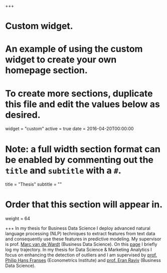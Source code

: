 +++
# Custom widget.
# An example of using the custom widget to create your own homepage section.
# To create more sections, duplicate this file and edit the values below as desired.
widget = "custom"
active = true
date = 2016-04-20T00:00:00

# Note: a full width section format can be enabled by commenting out the `title` and `subtitle` with a `#`.
title = "Thesis"
subtitle = ""

# Order that this section will appear in.
weight = 64

+++
In my thesis for Business Data Science I deploy advanced natural language processing (NLP) techniques to extract features from text data and consequently use these features in predictive modeling. My supervisor is prof. [Marc van de Wardt](http://www.marcvandewardt.com/) (Business Data Science). On this [page](https://paulstroet.github.io/bds_thesis/) I briefly log my trajectory. In my thesis for Data Science & Marketing Analytics I focus on enhancing the detection of outliers and I am supervised by [prof. Philip Hans Franses](https://www.eur.nl/en/people/philip-hans-franses) (Econometrics Institute) and [prof. Eran Raviv](https://eranraviv.com/about/) (Business Data Science). 

